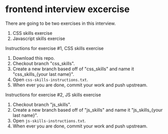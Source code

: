 # frontend interview excercise

There are going to be two exercises in this interview.
1. CSS skills exercise
2. Javascript skills exercise

Instructions for exercise #1, CSS skills exercise
1. Download this repo.
2. Checkout branch "css_skills".
3. Create a new branch based off of "css_skills" and name it "css_skills_{your last name}".
4. Open `css-skills-instructions.txt`.
5. When ever you are done, commit your work and push upstream.

Instructions for exercise #2, JS skills exercise
1. Checkout branch "js_skills".
2. Create a new branch based off of "js_skills" and name it "js_skills_{your last name}".
3. Open `js-skills-instructions.txt`.
4. When ever you are done, commit your work and push upstream.